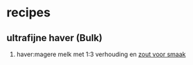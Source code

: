 # recipes
## ultrafijne haver (Bulk)
1. haver:magere melk met 1:3 verhouding en [zout voor smaak](https://www.reddit.com/r/EatCheapAndHealthy/comments/65ro59/how_do_i_make_oatmeal_taste_good/)